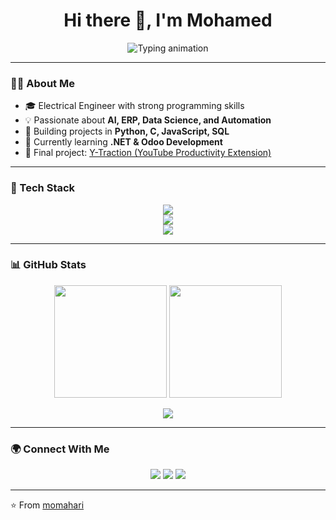 <!-- Profile README -->

<h1 align="center">
  Hi there 👋, I'm Mohamed
</h1>

<p align="center">
  <img src="https://readme-typing-svg.herokuapp.com?size=24&color=2F81F7&center=true&vCenter=true&width=500&lines=Electrical+Engineer+⚡;Software+Developer+💻;Open+Source+Enthusiast+🌍;Always+Learning+New+Things+🚀" alt="Typing animation" />
</p>

---

### 👨‍💻 About Me  
- 🎓 Electrical Engineer with strong programming skills  
- 💡 Passionate about **AI, ERP, Data Science, and Automation**  
- 🚀 Building projects in **Python, C, JavaScript, SQL**  
- 🌱 Currently learning **.NET & Odoo Development**  
- 📌 Final project: [Y-Traction (YouTube Productivity Extension)](https://github.com/momahari/Y-traction-)  

---

### 🚀 Tech Stack  

<p align="center">
  <!-- Programming Languages -->
  <img src="https://skillicons.dev/icons?i=python,cpp,cs,js,html,css,java,sql" />
  <br/>
  <!-- Frameworks -->
  <img src="https://skillicons.dev/icons?i=django,flask,dotnet,nodejs,bootstrap,react" />
  <br/>
  <!-- Tools -->
  <img src="https://skillicons.dev/icons?i=git,github,vscode,pycharm,docker,linux" />
</p>

---

### 📊 GitHub Stats  

<p align="center">
  <img src="https://github-readme-stats.vercel.app/api?username=momahari&show_icons=true&theme=tokyonight" height="180px"/>
  <img src="https://github-readme-streak-stats.herokuapp.com/?user=momahari&theme=tokyonight" height="180px"/>
</p>

<p align="center">
  <img src="https://github-readme-activity-graph.vercel.app/graph?username=momahari&theme=tokyo-night" />
</p>

---

### 🌍 Connect With Me  

<p align="center">
  <a href="https://www.linkedin.com/in/your-linkedin/"><img src="https://skillicons.dev/icons?i=linkedin" /></a>
  <a href="mailto:your-email@gmail.com"><img src="https://skillicons.dev/icons?i=gmail" /></a>
  <a href="https://twitter.com/your-twitter"><img src="https://skillicons.dev/icons?i=twitter" /></a>
</p>

---

⭐ From [momahari](https://github.com/momahari)


